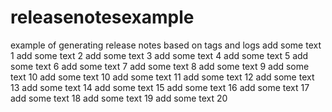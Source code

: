 # releasenotesexample
example of generating release notes based on tags and logs
add some text 1
add some text 2
add some text 3
add some text 4
add some text 5
add some text 6
add some text 7
add some text 8
add some text 9
add some text 10
add some text 10
add some text 11
add some text 12
add some text 13
add some text 14
add some text 15
add some text 16
add some text 17
add some text 18
add some text 19
add some text 20
